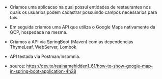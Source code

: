 - Criamos uma aplicacao na qual possui entidades de restaurantes nos quais os usuarios podem cadastrar possuindo campos necessarios para tais.

- Em seguida criamos uma API que utiliza o Google Maps nativamente da GCP, hospedada na mesma.

- Criamos a API via SpringBoot (Maven) com as dependencias ThymeLeaf, WebServer, Lombok.

- API testada via Postman/Insomnia.

- source: https://dev.to/realnamehidden1_61/how-to-show-google-map-in-spring-boot-application-4h28
